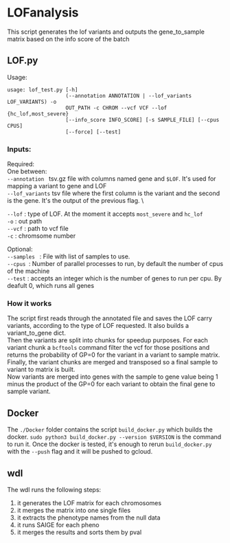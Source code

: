 # LOFanalysis

This script generates the lof variants and outputs the gene_to_sample matrix based on the info score of the batch

## LOF.py
Usage:
```
usage: lof_test.py [-h]
                   (--annotation ANNOTATION | --lof_variants LOF_VARIANTS) -o
                   OUT_PATH -c CHROM --vcf VCF --lof {hc_lof,most_severe}
                   [--info_score INFO_SCORE] [-s SAMPLE_FILE] [--cpus CPUS]
                   [--force] [--test]
```
### Inputs:
Required:\
One between:\
`--annotation ` tsv.gz file with columns named gene and `$LOF`. It's used for mapping a variant to gene and LOF\
`--lof_variants` tsv file where the first column is the variant and the second is the gene. It's the output of the previous flag. \

`--lof` : type of LOF. At the moment it accepts `most_severe` and `hc_lof`\
`-o` : out path\
`--vcf` : path to vcf file \
`-c` : chromsome number 


Optional:\
`--samples ` : File with list of samples to use.\
`--cpus `: Number of parallel processes to run, by default the number of cpus of the machine\
`--test`  : accepts an integer which is the number of genes to run per cpu. By deafult 0, which runs all genes 


### How it works

The script first reads through the annotated file and saves the LOF carry variants, according to the type of LOF requested. It also builds a variant_to_gene dict.\
Then the variants are split into chunks for speedup purposes. For each variant chunk a `bcftools` command filter the vcf for those positions and returns the probability of GP=0 for the variant in a variant to sample matrix.\
Finally, the variant chunks are merged and transposed so a final sample to variant to matrix is built.\
Now variants are merged into genes with the sample to gene value being 1 minus the product of the GP=0 for each variant to obtain the final gene to sample variant.

## Docker

The `./Docker` folder contains the script `build_docker.py` which builds the docker. `sudo python3 build_docker.py --version $VERSION` is the command to run it. 
Once the docker is tested, it's enough to rerun `build_docker.py` with the `--push` flag and it will be pushed to gcloud.

## wdl


The wdl runs the following steps:
1) it generates the LOF matrix for each chromosomes 
2) it merges the matrix into one single files 
3) it extracts the phenotype names from the null data 
4) it runs SAIGE for each pheno 
5) it merges the results and sorts them by pval